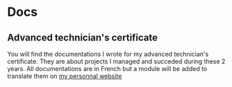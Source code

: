 # Docs
## Advanced technician's certificate
You will find the documentations I wrote for my advanced technician's certificate.
They are about projects I managed and succeded during these 2 years.
All documentations are in French but a module will be added to translate them on [my personnal website](https://portfolio.baptistegrimaldi.info/)
